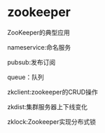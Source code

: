 # zookeeper
ZooKeeper的典型应用

nameservice:命名服务

pubsub:发布订阅

queue：队列

zkclient:zookeeper的CRUD操作

zkdist:集群服务器上下线变化

zklock:Zookeeper实现分布式锁
